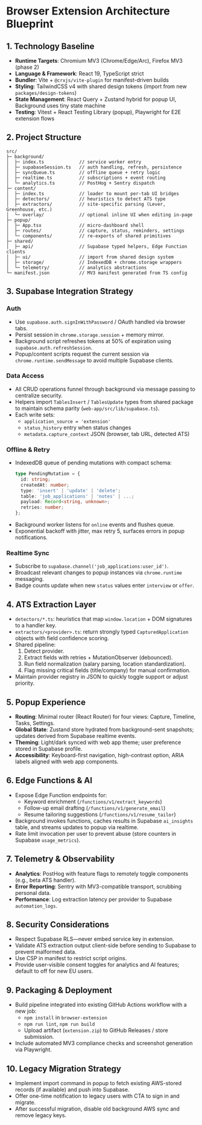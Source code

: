 # Browser Extension Architecture Blueprint

## 1. Technology Baseline
- **Runtime Targets**: Chromium MV3 (Chrome/Edge/Arc), Firefox MV3 (phase 2)
- **Language & Framework**: React 19, TypeScript strict
- **Bundler**: Vite + `@crxjs/vite-plugin` for manifest-driven builds
- **Styling**: TailwindCSS v4 with shared design tokens (import from new `packages/design-tokens`)
- **State Management**: React Query + Zustand hybrid for popup UI, Background uses tiny state machine
- **Testing**: Vitest + React Testing Library (popup), Playwright for E2E extension flows

## 2. Project Structure
```
src/
├─ background/
│  ├─ index.ts             // service worker entry
│  ├─ supabaseSession.ts   // auth handling, refresh, persistence
│  ├─ syncQueue.ts         // offline queue + retry logic
│  ├─ realtime.ts          // subscriptions + event routing
│  └─ analytics.ts         // PostHog + Sentry dispatch
├─ content/
│  ├─ index.ts             // loader to mount per-tab UI bridges
│  ├─ detectors/           // heuristics to detect ATS type
│  ├─ extractors/          // site-specific parsing (Lever, Greenhouse, etc.)
│  └─ overlay/             // optional inline UI when editing in-page
├─ popup/
│  ├─ App.tsx              // micro-dashboard shell
│  ├─ routes/              // capture, status, reminders, settings
│  └─ components/          // re-exports of shared primitives
├─ shared/
│  ├─ api/                 // Supabase typed helpers, Edge Function clients
│  ├─ ui/                  // import from shared design system
│  ├─ storage/             // IndexedDB + chrome.storage wrappers
│  └─ telemetry/           // analytics abstractions
└─ manifest.json           // MV3 manifest generated from TS config
```

## 3. Supabase Integration Strategy
### Auth
- Use `supabase.auth.signInWithPassword` / OAuth handled via browser tabs.
- Persist session in `chrome.storage.session` + memory mirror.
- Background script refreshes tokens at 50% of expiration using `supabase.auth.refreshSession`.
- Popup/content scripts request the current session via `chrome.runtime.sendMessage` to avoid multiple Supabase clients.

### Data Access
- All CRUD operations funnel through background via message passing to centralize security.
- Helpers import `TablesInsert` / `TablesUpdate` types from shared package to maintain schema parity (`web-app/src/lib/supabase.ts`).
- Each write sets:
  - `application_source = 'extension'`
  - `status_history` entry when status changes
  - `metadata.capture_context` JSON (browser, tab URL, detected ATS)

### Offline & Retry
- IndexedDB queue of pending mutations with compact schema:
  ```ts
  type PendingMutation = {
    id: string;
    createdAt: number;
    type: 'insert' | 'update' | 'delete';
    table: 'job_applications' | 'notes' | ...;
    payload: Record<string, unknown>;
    retries: number;
  };
  ```
- Background worker listens for `online` events and flushes queue.
- Exponential backoff with jitter, max retry 5, surfaces errors in popup notifications.

### Realtime Sync
- Subscribe to `supabase.channel('job_applications:user_id')`.
- Broadcast relevant changes to popup instances via `chrome.runtime` messaging.
- Badge counts update when new `status` values enter `interview` or `offer`.

## 4. ATS Extraction Layer
- `detectors/*.ts`: heuristics that map `window.location` + DOM signatures to a handler key.
- `extractors/<provider>.ts`: return strongly typed `CapturedApplication` objects with field confidence scoring.
- Shared pipeline:
  1. Detect provider.
  2. Extract fields with retries + MutationObserver (debounced).
  3. Run field normalization (salary parsing, location standardization).
  4. Flag missing critical fields (title/company) for manual confirmation.
- Maintain provider registry in JSON to quickly toggle support or adjust priority.

## 5. Popup Experience
- **Routing**: Minimal router (React Router) for four views: Capture, Timeline, Tasks, Settings.
- **Global State**: Zustand store hydrated from background-sent snapshots; updates derived from Supabase realtime events.
- **Theming**: Light/dark synced with web app theme; user preference stored in Supabase profile.
- **Accessibility**: Keyboard-first navigation, high-contrast option, ARIA labels aligned with web app components.

## 6. Edge Functions & AI
- Expose Edge Function endpoints for:
  - Keyword enrichment (`/functions/v1/extract_keywords`)
  - Follow-up email drafting (`/functions/v1/generate_email`)
  - Resume tailoring suggestions (`/functions/v1/resume_tailor`)
- Background invokes functions, caches results in Supabase `ai_insights` table, and streams updates to popup via realtime.
- Rate limit invocation per user to prevent abuse (store counters in Supabase `usage_metrics`).

## 7. Telemetry & Observability
- **Analytics**: PostHog with feature flags to remotely toggle components (e.g., beta ATS handler).
- **Error Reporting**: Sentry with MV3-compatible transport, scrubbing personal data.
- **Performance**: Log extraction latency per provider to Supabase `automation_logs`.

## 8. Security Considerations
- Respect Supabase RLS—never embed service key in extension.
- Validate ATS extraction output client-side before sending to Supabase to prevent malformed data.
- Use CSP in manifest to restrict script origins.
- Provide user-visible consent toggles for analytics and AI features; default to off for new EU users.

## 9. Packaging & Deployment
- Build pipeline integrated into existing GitHub Actions workflow with a new job:
  - `npm install` in `browser-extension`
  - `npm run lint`, `npm run build`
  - Upload artifact (`extension.zip`) to GitHub Releases / store submission.
- Include automated MV3 compliance checks and screenshot generation via Playwright.

## 10. Legacy Migration Strategy
- Implement import command in popup to fetch existing AWS-stored records (if available) and push into Supabase.
- Offer one-time notification to legacy users with CTA to sign in and migrate.
- After successful migration, disable old background AWS sync and remove legacy keys.
